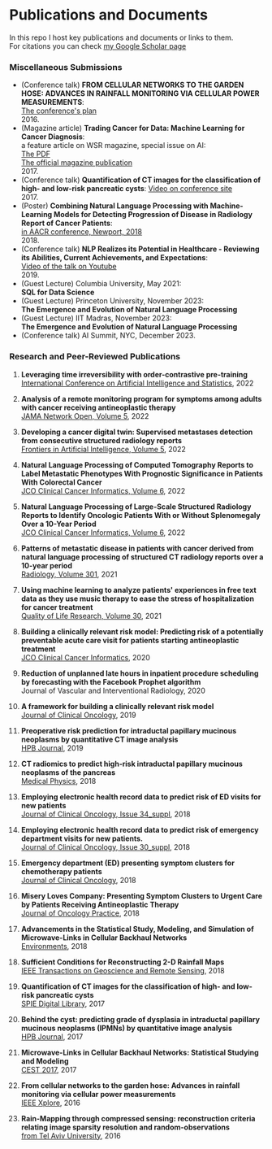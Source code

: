 # Publications and Documents  

In this repo I host key publications and documents or links to them.  
For citations you can check [my Google Scholar page](https://scholar.google.co.il/citations?user=P5AVxaIAAAAJ&hl=en)

### Miscellaneous Submissions  
- (Conference talk) **FROM CELLULAR NETWORKS TO THE GARDEN HOSE: ADVANCES IN RAINFALL MONITORING VIA CELLULAR POWER MEASUREMENTS**:  
 [The conference's plan](http://www.2016.ieeeglobalsip.org/Papers/ViewPapers2238.html?PaperNum=1031)  
  2016.  
- (Magazine article) **Trading Cancer for Data: Machine Learning for Cancer Diagnosis**:  
 a feature article on WSR magazine, special issue on AI:  
 [The PDF](https://github.com/LiorGazit/Documents/blob/master/WSR%20magazine%20sept2017%2C%20Feature%20-%20Lior%20Gazit.pdf)  
 [The official magazine publication](https://issuu.com/ihrimpublications/docs/wsr_july-september17-all/13)  
  2017.
- (Conference talk) **Quantification of CT images for the classification of high- and low-risk pancreatic cysts**:
 [Video on conference site](https://www.spiedigitallibrary.org/conference-presentations/10134/101340X/Quantification-of-CT-images-for-the-classification-of-high/10.1117/12.2255626?term=lior%20gazit%7c%7c)  
  2017.  
- (Poster) **Combining Natural Language Processing with Machine-Learning Models for
Detecting Progression of Disease in Radiology Report of Cancer Patients**:  
 [in AACR conference, Newport, 2018](https://github.com/LiorGazit/Publications_and_Documents/raw/master/Poster%20at%20AACR%202018%2C%20Lior%20Gazit.pdf)  
  2018.  
- (Conference talk) **NLP Realizes its Potential in Healthcare - Reviewing its Abilities, Current Achievements, and Expectations**:  
 [Video of the talk on Youtube](https://www.youtube.com/watch?v=Evc7yleZlwM)   
  2019.  
- (Guest Lecture) Columbia University, May 2021:  
  **SQL for Data Science**  
- (Guest Lecture) Princeton University, November 2023:  
  **The Emergence and Evolution of Natural Language Processing**    
- (Guest Lecture) IIT Madras, November 2023:  
  **The Emergence and Evolution of Natural Language Processing**
- (Conference talk) AI Summit, NYC, December 2023.  
    
### Research and Peer-Reviewed Publications

1. **Leveraging time irreversibility with order-contrastive pre-training**  
   [International Conference on Artificial Intelligence and Statistics](https://proceedings.mlr.press/v151/agrawal22a/agrawal22a.pdf), 2022

2. **Analysis of a remote monitoring program for symptoms among adults with cancer receiving antineoplastic therapy**  
   [JAMA Network Open, Volume 5](https://jamanetwork.com/journals/jamanetworkopen/articlepdf/2789617/daly_2022_oi_220059_1645727142.30083.pdf), 2022

3. **Developing a cancer digital twin: Supervised metastases detection from consecutive structured radiology reports**  
   [Frontiers in Artificial Intelligence, Volume 5](https://www.frontiersin.org/articles/10.3389/frai.2022.826402/full), 2022

4. **Natural Language Processing of Computed Tomography Reports to Label Metastatic Phenotypes With Prognostic Significance in Patients With Colorectal Cancer**  
   [JCO Clinical Cancer Informatics, Volume 6](https://ascopubs.org/doi/abs/10.1200/CCI.22.00014?journalCode=cci), 2022

5. **Natural Language Processing of Large-Scale Structured Radiology Reports to Identify Oncologic Patients With or Without Splenomegaly Over a 10-Year Period**  
   [JCO Clinical Cancer Informatics, Volume 6](https://ascopubs.org/doi/pdfdirect/10.1200/CCI.21.00104), 2022

6. **Patterns of metastatic disease in patients with cancer derived from natural language processing of structured CT radiology reports over a 10-year period**  
   [Radiology, Volume 301](https://pubs.rsna.org/doi/pdf/10.1148/radiol.2021210043), 2021

7. **Using machine learning to analyze patients' experiences in free text data as they use music therapy to ease the stress of hospitalization for cancer treatment**  
   [Quality of Life Research, Volume 30](https://scholar.google.com/scholar?cluster=1129308501785949408&hl=en&oi=scholarr), 2021

8. **Building a clinically relevant risk model: Predicting risk of a potentially preventable acute care visit for patients starting antineoplastic treatment**  
   [JCO Clinical Cancer Informatics](https://ascopubs.org/doi/pdfdirect/10.1200/CCI.19.00104), 2020

9. **Reduction of unplanned late hours in inpatient procedure scheduling by forecasting with the Facebook Prophet algorithm**  
   Journal of Vascular and Interventional Radiology, 2020

10. **A framework for building a clinically relevant risk model**  
    [Journal of Clinical Oncology](https://mskcc-primo.hosted.exlibrisgroup.com/openurl/01MSKCC/MSKCC?sid=google&auinit=RM&aulast=Daly&atitle=A+framework+for+building+a+clinically+relevant+risk+model.&id=doi:10.1200/JCO.2019.37.15_suppl.6554&title=Journal+of+clinical+oncology+:+official+journal+of+the+American+Society+of+Clinical+Oncology.&volume=37&issue=15_suppl&date=2019&spage=6554&issn=0732-183X), 2019

11. **Preoperative risk prediction for intraductal papillary mucinous neoplasms by quantitative CT image analysis**  
    [HPB Journal](https://www.sciencedirect.com/science/article/abs/pii/S1365182X18327035), 2019

12. **CT radiomics to predict high‐risk intraductal papillary mucinous neoplasms of the pancreas**  
    [Medical Physics](https://aapm.onlinelibrary.wiley.com/doi/abs/10.1002/mp.13159), 2018

13. **Employing electronic health record data to predict risk of ED visits for new patients**  
    [Journal of Clinical Oncology, Issue 34_suppl](https://mskcc-primo.hosted.exlibrisgroup.com/openurl/01MSKCC/MSKCC?sid=google&auinit=RM&aulast=Daly&atitle=Employing+electronic+health+record+data+to+predict+risk+of+ED+visits+for+new+patients.&id=doi:10.1200/JCO.2018.36.34_suppl.144&title=Journal+of+clinical+oncology+:+official+journal+of+the+American+Society+of+Clinical+Oncology.&volume=36&issue=34_suppl&date=2018&spage=144&issn=0732-183X), 2018

14. **Employing electronic health record data to predict risk of emergency department visits for new patients.**  
    [Journal of Clinical Oncology, Issue 30_suppl](http://ascopubs.org/doi/abs/10.1200/JCO.2018.36.30_suppl.314), 2018

15. **Emergency department (ED) presenting symptom clusters for chemotherapy patients**  
    [Journal of Clinical Oncology](http://ascopubs.org/doi/abs/10.1200/JCO.2018.36.15_suppl.e18509), 2018

16. **Misery Loves Company: Presenting Symptom Clusters to Urgent Care by Patients Receiving Antineoplastic Therapy**  
    [Journal of Oncology Practice](http://ascopubs.org/doi/abs/10.1200/JOP.18.00199), 2018

17. **Advancements in the Statistical Study, Modeling, and Simulation of Microwave-Links in Cellular Backhaul Networks**  
    [Environments](https://www.mdpi.com/2076-3298/5/7/75), 2018

18. **Sufficient Conditions for Reconstructing 2-D Rainfall Maps**  
    [IEEE Transactions on Geoscience and Remote Sensing](https://ieeexplore.ieee.org/document/8372946/), 2018

19. **Quantification of CT images for the classification of high- and low-risk pancreatic cysts**  
    [SPIE Digital Library](https://www.spiedigitallibrary.org/conference-proceedings-of-spie/10134/1/Quantification-of-CT-images-for-the-classification-of-high/10.1117/12.2255626.short?SSO=1), 2017

20. **Behind the cyst: predicting grade of dysplasia in intraductal papillary mucinous neoplasms (IPMNs) by quantitative image analysis**  
    [HPB Journal](http://www.hpbonline.org/article/S1365-182X(17)30276-9/fulltext), 2017

21. **Microwave-Links in Cellular Backhaul Networks: Statistical Studying and Modeling**  
    [CEST 2017](https://cest.gnest.org/sites/default/files/presentation_file_list/cest2017_00282_oral_paper.pdf), 2017

22. **From cellular networks to the garden hose: Advances in rainfall monitoring via cellular power measurements**  
    [IEEE Xplore](http://ieeexplore.ieee.org/abstract/document/7905994/), 2016

23. **Rain-Mapping through compressed sensing: reconstruction criteria relating image sparsity resolution and random-observations**  
    [from Tel Aviv University](http://primage.tau.ac.il/libraries/theses/exeng/free/3276707.pdf), 2016
